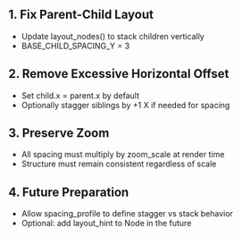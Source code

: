 ## 1. Fix Parent-Child Layout
- Update layout_nodes() to stack children vertically
- BASE_CHILD_SPACING_Y = 3

## 2. Remove Excessive Horizontal Offset
- Set child.x = parent.x by default
- Optionally stagger siblings by +1 X if needed for spacing

## 3. Preserve Zoom
- All spacing must multiply by zoom_scale at render time
- Structure must remain consistent regardless of scale

## 4. Future Preparation
- Allow spacing_profile to define stagger vs stack behavior
- Optional: add layout_hint to Node in the future

